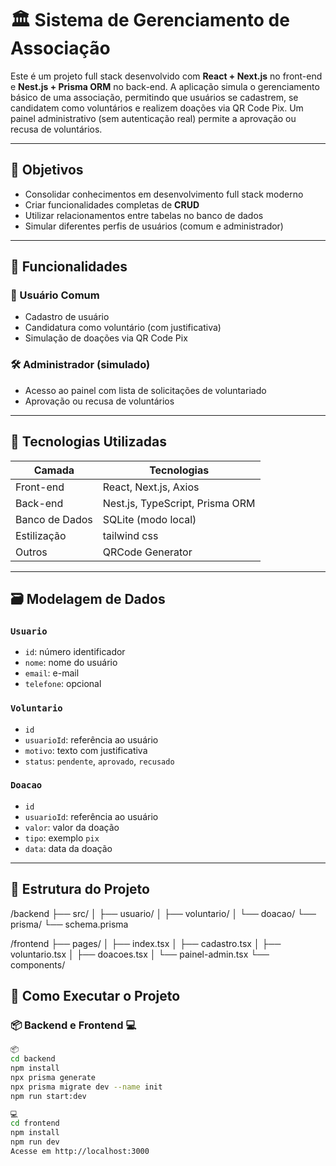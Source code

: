 # 🏛️ Sistema de Gerenciamento de Associação

Este é um projeto full stack desenvolvido com **React + Next.js** no front-end e **Nest.js + Prisma ORM** no back-end. A aplicação simula o gerenciamento básico de uma associação, permitindo que usuários se cadastrem, se candidatem como voluntários e realizem doações via QR Code Pix. Um painel administrativo (sem autenticação real) permite a aprovação ou recusa de voluntários.

---

## 🎯 Objetivos

- Consolidar conhecimentos em desenvolvimento full stack moderno
- Criar funcionalidades completas de **CRUD**
- Utilizar relacionamentos entre tabelas no banco de dados
- Simular diferentes perfis de usuários (comum e administrador)

---

## 🧩 Funcionalidades

### 👤 Usuário Comum
- Cadastro de usuário
- Candidatura como voluntário (com justificativa)
- Simulação de doações via QR Code Pix

### 🛠️ Administrador (simulado)
- Acesso ao painel com lista de solicitações de voluntariado
- Aprovação ou recusa de voluntários

---

## 🧱 Tecnologias Utilizadas

| Camada       | Tecnologias                        |
|--------------|------------------------------------|
| Front-end    | React, Next.js, Axios              |
| Back-end     | Nest.js, TypeScript, Prisma ORM    |
| Banco de Dados | SQLite (modo local)               |
| Estilização  | tailwind css                        |
| Outros       | QRCode Generator                   |

---

## 🗃️ Modelagem de Dados

### `Usuario`
- `id`: número identificador
- `nome`: nome do usuário
- `email`: e-mail
- `telefone`: opcional

### `Voluntario`
- `id`
- `usuarioId`: referência ao usuário
- `motivo`: texto com justificativa
- `status`: `pendente`, `aprovado`, `recusado`

### `Doacao`
- `id`
- `usuarioId`: referência ao usuário
- `valor`: valor da doação
- `tipo`: exemplo `pix`
- `data`: data da doação

---

## 📁 Estrutura do Projeto

/backend
├── src/
│   ├── usuario/
│   ├── voluntario/
│   └── doacao/
└── prisma/
    └── schema.prisma

/frontend
├── pages/
│   ├── index.tsx
│   ├── cadastro.tsx
│   ├── voluntario.tsx
│   ├── doacoes.tsx
│   └── painel-admin.tsx
└── components/

## 🚀 Como Executar o Projeto

### 📦 Backend e Frontend 💻

```bash
📦
cd backend
npm install
npx prisma generate
npx prisma migrate dev --name init
npm run start:dev 

💻 
cd frontend
npm install
npm run dev
Acesse em http://localhost:3000




